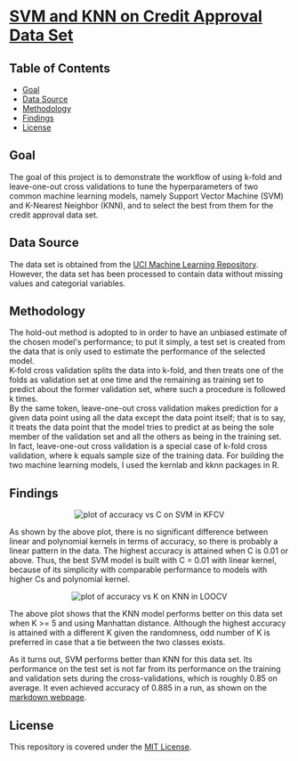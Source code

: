 # [SVM and KNN on Credit Approval Data Set](https://alfred-kctang.github.io/credit-approval/)

## Table of Contents

* [Goal](#goal)
* [Data Source](#datasource)
* [Methodology](#methodology)
* [Findings](#findings)
* [License](#license)

## Goal

The goal of this project is to demonstrate the workflow of using k-fold and leave-one-out cross validations to tune the hyperparameters of two common machine learning models, namely Support Vector Machine (SVM) and K-Nearest Neighbor (KNN), and to select the best from them for the credit approval data set.

## Data Source

The data set is obtained from the [UCI Machine Learning Repository](https://archive.ics.uci.edu/ml/datasets/Credit+Approval). However, the data set has been processed to contain data without missing values and categorial variables.

## Methodology

The hold-out method is adopted to in order to have an unbiased estimate of the chosen model's performance; to put it simply, a test set is created from the data that is only used to estimate the performance of the selected model.\
K-fold cross validation splits the data into k-fold, and then treats one of the folds as validation set at one time and the remaining as training set to predict about the former validation set, where such a procedure is followed k times.\
By the same token, leave-one-out cross validation makes prediction for a given data point using all the data except the data point itself; that is to say, it treats the data point that the model tries to predict at as being the sole member of the validation set and all the others as being in the training set. In fact, leave-one-out cross validation is a special case of k-fold cross validation, where k equals sample size of the training data. For building the two machine learning models, I used the kernlab and kknn packages in R.

## Findings

<p align="center">
  <img src="https://github.com/alfred-kctang/credit-approval/blob/master/SVM.png?raw=true" alt="plot of accuracy vs C on SVM in KFCV"/>
</p>

As shown by the above plot, there is no significant difference between linear and polynomial kernels in terms of accuracy, so there is probably a linear pattern in the data. The highest accuracy is attained when C is 0.01 or above. Thus, the best SVM model is built with C = 0.01 with linear kernel, because of its simplicity with comparable performance to models with higher Cs and polynomial kernel.

<p align="center">
  <img src="https://github.com/alfred-kctang/credit-approval/blob/master/KNN.png?raw=true" alt="plot of accuracy vs K on KNN in LOOCV"/>
</p>

The above plot shows that the KNN model performs better on this data set when K >= 5 and using Manhattan distance. Although the highest accuracy is attained with a different K given the randomness, odd number of K is preferred in case that a tie between the two classes exists.

As it turns out, SVM performs better than KNN for this data set. Its performance on the test set is not far from its performance on the training and validation sets during the cross-validations, which is roughly 0.85 on average. It even achieved accuracy of 0.885 in a run, as shown on the [markdown webpage](https://alfred-kctang.github.io/credit-approval/).

## License

This repository is covered under the [MIT License](https://github.com/alfred-kctang/credit-approval/blob/master/LICENSE).

